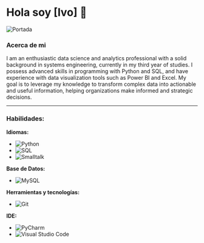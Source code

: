 # Hola soy [Ivo] 👋

![Portada](https://i.imgur.com/VGnmnP8.png)

### Acerca de mi

I am an enthusiastic data science and analytics professional with a solid background in systems engineering, currently in my third year of studies. I possess advanced skills in programming with Python and SQL, and have experience with data visualization tools such as Power BI and Excel. My goal is to leverage my knowledge to transform complex data into actionable and useful information, helping organizations make informed and strategic decisions.

---

### Habilidades:

**Idiomas:**
- ![Python]([[https://img.shields.io/badge/-Python-000?&logo=python](https://camo.githubusercontent.com/55e4079e69ec5d8246620ecff24ed093877ab0f9011e71d8dec0a2c460c886ab/68747470733a2f2f696d672e736869656c64732e696f2f62616467652f507974686f6e2d3337373641423f7374796c653d666f722d7468652d6261646765266c6f676f3d707974686f6e266c6f676f436f6c6f723d7768697465)](https://camo.githubusercontent.com/55e4079e69ec5d8246620ecff24ed093877ab0f9011e71d8dec0a2c460c886ab/68747470733a2f2f696d672e736869656c64732e696f2f62616467652f507974686f6e2d3337373641423f7374796c653d666f722d7468652d6261646765266c6f676f3d707974686f6e266c6f676f436f6c6f723d7768697465))
- ![SQL](https://img.shields.io/badge/-SQL-000?&logo=postgresql)
- ![Smalltalk](https://img.shields.io/badge/-Smalltalk-000?&logo=smalltalk)

**Base de Datos:**
- ![MySQL](https://img.shields.io/badge/-MySQL-000?&logo=mysql)

**Herramientas y tecnologías:**
- ![Git](https://img.shields.io/badge/-Git-000?&logo=git)

**IDE:**
- ![PyCharm](https://img.shields.io/badge/-PyCharm-000?&logo=pycharm)
- ![Visual Studio Code](https://img.shields.io/badge/-Visual%20Studio%20Code-000?&logo=visual-studio-code)
